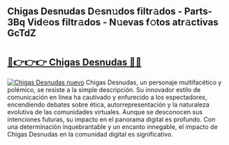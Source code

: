 ## Chigas Desnudas D𝚎sn𝚞dos filtr𝚊dos - Parts-3Bq Vid𝚎os filtr𝚊dos - N𝚞evas f𝚘tos atr𝚊ctivas GcTdZ

# <h2><a href="http://mb6sva.tromn.icu/?c=Chigas+Desnudas">🔗👉👉👉 Chigas Desnudas 🔗🔗</a></h2>

[![Chigas Desnudas nuevo](https://i.imgur.com/pEAQMta.gif)](http://mb6sva.tromn.icu/?c=Chigas+Desnudas)
Chigas Desnudas, un personaje multifacético y polémico, se resiste a la simple descripción. Su innovador estilo de comunicación en línea ha cautivado y enfurecido a los espectadores, encendiendo debates sobre ética, autorrepresentación y la naturaleza evolutiva de las comunidades virtuales. Aunque se desconocen sus intenciones futuras, su impacto en el panorama digital es profundo. Con una determinación inquebrantable y un encanto innegable, el impacto de Chigas Desnudas en la comunidad digital es significativo.

